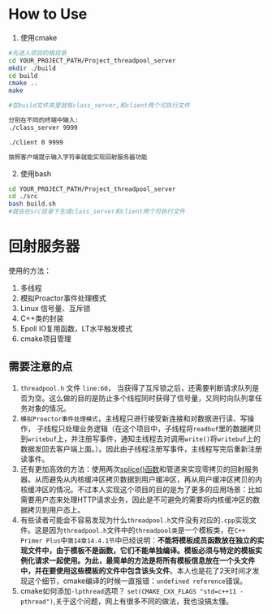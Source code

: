 # How to Use
1. 使用cmake
```bash
#先进入项目的根目录
cd YOUR_PROJECT_PATH/Project_threadpool_server
mkdir ./build
cd build 
cmake ..
make

#在build文件夹里就有class_server,和client两个可执行文件

分别在不同的终端中输入:
./class_server 9999

./client 0 9999

按照客户端提示输入字符串就能实现回射服务器功能
```

2. 使用bash
```bash
cd YOUR_PROJECT_PATH/Project_threadpool_server
cd ./src
bash build.sh
#就会在src目录下生成class_server和client两个可执行文件
```

# 回射服务器
使用的方法：
1. 多线程
2. 模拟Proactor事件处理模式
3. Linux 信号量、互斥锁
4. C++类的封装
5. Epoll IO复用函数，LT水平触发模式
6. cmake项目管理

## 需要注意的点
1. `threadpool.h` 文件 `line:60`， 当获得了互斥锁之后，还需要判断请求队列是否为空。这么做的目的是防止多个线程同时获得了信号量，又同时向队列拿任务对象的情况。
2. `模拟Proactor事件处理模式`，主线程只进行接受新连接和对数据进行读、写操作， 子线程只处理业务逻辑（在这个项目中，子线程将`readbuf`里的数据拷贝到`writebuf`上，并注册写事件，通知主线程去对调用`write()`将`writebuf`上的数据发回去客户端上面。）。因此由子线程注册写事件，主线程写完后重新注册读事件。
3. 还有更加高效的方法：使用两次[splice()函数](https://github.com/aoaforever/linux-C-Backend-Develop/blob/main/%E7%BD%91%E7%BB%9C%E7%BC%96%E7%A8%8B/%E9%AB%98%E7%BA%A7IO%E5%87%BD%E6%95%B0.md#:~:text=%E8%80%8C%E8%AE%BE%E8%AE%A1%E7%9A%84%E3%80%82-,splice%E5%87%BD%E6%95%B0%E4%B8%8E%E9%9B%B6%E6%8B%B7%E8%B4%9D,-splice%20%E5%87%BD%E6%95%B0%E7%94%A8%E4%BA%8E)和管道来实现零拷贝的回射服务器。从而避免从内核缓冲区拷贝数据到用户缓冲区，再从用户缓冲区拷贝的内核缓冲区的情况。不过本人实现这个项目的目的是为了更多的应用场景：比如需要用户态来处理HTTP请求业务，因此是不可避免的需要将内核缓冲区的数据拷贝到用户态上。
4. 有些读者可能会不容易发现为什么`threadpool.h`文件没有对应的`.cpp`实现文件。这是因为`threadpool.h`文件中的`threadpool类`是一个模板类，在`C++ Primer Plus`中`第14章14.4.1节`中已经说明：**不能将模板成员函数放在独立的实现文件中，由于模板不是函数，它们不能单独编译。模板必须与特定的模板实例化请求一起使用。为此，最简单的方法是将所有模板信息放在一个头文件中，并在要使用这些模板的文件中包含该头文件**。本人也是花了2天时间才发现这个细节，cmake编译的时候一直报错：`undefined reference`错误。
5. cmake如何添加`-lpthread`选项？ `set(CMAKE_CXX_FLAGS "std=c++11 -pthread")`,关于这个问题，网上有很多不同的做法，我也没搞太懂。

